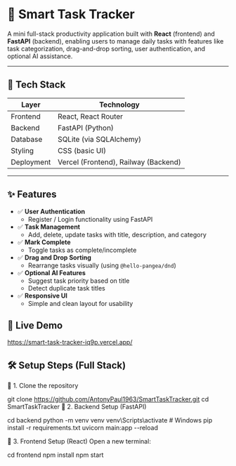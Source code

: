 # 🧠 Smart Task Tracker

A mini full-stack productivity application built with **React** (frontend) and **FastAPI** (backend), enabling users to manage daily tasks with features like task categorization, drag-and-drop sorting, user authentication, and optional AI assistance.

---

## 🔧 Tech Stack

| Layer     | Technology             |
|-----------|------------------------|
| Frontend  | React, React Router    |
| Backend   | FastAPI (Python)       |
| Database  | SQLite (via SQLAlchemy)|
| Styling   | CSS (basic UI)         |
| Deployment| Vercel (Frontend), Railway (Backend) |

---

## ✨ Features

- ✅ **User Authentication**
  - Register / Login functionality using FastAPI
- ✅ **Task Management**
  - Add, delete, update tasks with title, description, and category
- ✅ **Mark Complete**
  - Toggle tasks as complete/incomplete
- ✅ **Drag and Drop Sorting**
  - Rearrange tasks visually (using `@hello-pangea/dnd`)
- ✅ **Optional AI Features**
  - Suggest task priority based on title
  - Detect duplicate task titles
- ✅ **Responsive UI**
  - Simple and clean layout for usability
## 🚀 Live Demo
https://smart-task-tracker-iq9p.vercel.app/


## 🛠️ Setup Steps (Full Stack)

🔹 1. Clone the repository


git clone https://github.com/AntonyPaul1963/SmartTaskTracker.git
cd SmartTaskTracker
🔹 2. Backend Setup (FastAPI)

cd backend
python -m venv venv
venv\Scripts\activate        # Windows
pip install -r requirements.txt
uvicorn main:app --reload

🔹 3. Frontend Setup (React)
Open a new terminal:


cd frontend
npm install
npm start  
